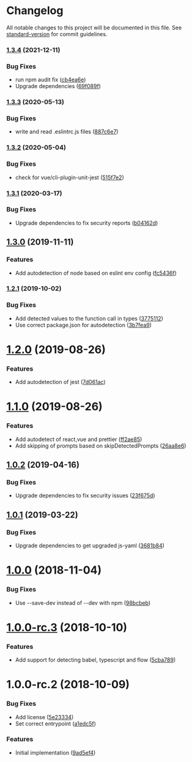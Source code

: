 # Changelog

All notable changes to this project will be documented in this file. See [standard-version](https://github.com/conventional-changelog/standard-version) for commit guidelines.

### [1.3.4](https://github.com/relekang/setup-eslint-config/compare/v1.3.3...v1.3.4) (2021-12-11)


### Bug Fixes

* run npm audit fix ([cb4ea6e](https://github.com/relekang/setup-eslint-config/commit/cb4ea6e11e38d8a76a48212f4bc25171396cd972))
* Upgrade dependencies ([69f089f](https://github.com/relekang/setup-eslint-config/commit/69f089f3d28d145ed977e369173237f5e649f84b))

### [1.3.3](https://github.com/relekang/setup-eslint-config/compare/v1.3.2...v1.3.3) (2020-05-13)


### Bug Fixes

* write and read .eslintrc.js files ([887c6e7](https://github.com/relekang/setup-eslint-config/commit/887c6e7d688ab72a1bca085e0d51b259293a40d7))

### [1.3.2](https://github.com/relekang/setup-eslint-config/compare/v1.3.1...v1.3.2) (2020-05-04)


### Bug Fixes

* check for vue/cli-plugin-unit-jest ([515f7e2](https://github.com/relekang/setup-eslint-config/commit/515f7e239715dd2e5264ccd4916f6197a089883e))

### [1.3.1](https://github.com/relekang/setup-eslint-config/compare/v1.3.0...v1.3.1) (2020-03-17)


### Bug Fixes

* Upgrade dependencies to fix security reports ([b04162d](https://github.com/relekang/setup-eslint-config/commit/b04162d2cba16ac85b5b7b6be4fcba1a16027de7))

## [1.3.0](https://github.com/relekang/setup-eslint-config/compare/v1.2.1...v1.3.0) (2019-11-11)


### Features

* Add autodetection of node based on eslint env config ([fc5436f](https://github.com/relekang/setup-eslint-config/commit/fc5436f))

### [1.2.1](https://github.com/relekang/setup-eslint-config/compare/v1.2.0...v1.2.1) (2019-10-02)


### Bug Fixes

* Add detected values to the function call in types ([3775112](https://github.com/relekang/setup-eslint-config/commit/3775112))
* Use correct package.json for autodetection ([3b7fea9](https://github.com/relekang/setup-eslint-config/commit/3b7fea9))

# [1.2.0](https://github.com/relekang/setup-eslint-config/compare/v1.1.0...v1.2.0) (2019-08-26)


### Features

* Add autodetection of jest ([7d061ac](https://github.com/relekang/setup-eslint-config/commit/7d061ac))



# [1.1.0](https://github.com/relekang/setup-eslint-config/compare/v1.0.2...v1.1.0) (2019-08-26)


### Features

* Add autodetect of react,vue and prettier ([ff2ae85](https://github.com/relekang/setup-eslint-config/commit/ff2ae85))
* Add skipping of prompts based on skipDetectedPrompts ([26aa8e6](https://github.com/relekang/setup-eslint-config/commit/26aa8e6))



## [1.0.2](https://github.com/relekang/setup-eslint-config/compare/v1.0.1...v1.0.2) (2019-04-16)


### Bug Fixes

* Upgrade dependencies to fix security issues ([23f675d](https://github.com/relekang/setup-eslint-config/commit/23f675d))



## [1.0.1](https://github.com/relekang/setup-eslint-config/compare/v1.0.0...v1.0.1) (2019-03-22)


### Bug Fixes

* Upgrade dependencies to get upgraded js-yaml ([3681b84](https://github.com/relekang/setup-eslint-config/commit/3681b84))



<a name="1.0.0"></a>
# [1.0.0](https://github.com/relekang/setup-eslint-config/compare/v1.0.0-rc.3...v1.0.0) (2018-11-04)


### Bug Fixes

* Use --save-dev instead of --dev with npm ([98bcbeb](https://github.com/relekang/setup-eslint-config/commit/98bcbeb))



<a name="1.0.0-rc.3"></a>
# [1.0.0-rc.3](https://github.com/relekang/setup-eslint-config/compare/v1.0.0-rc.2...v1.0.0-rc.3) (2018-10-10)


### Features

* Add support for detecting babel, typescript and flow ([5cba789](https://github.com/relekang/setup-eslint-config/commit/5cba789))



<a name="1.0.0-rc.2"></a>
# 1.0.0-rc.2 (2018-10-09)


### Bug Fixes

* Add license ([5e23334](https://github.com/relekang/setup-eslint-config/commit/5e23334))
* Set correct entrypoint ([a1edc5f](https://github.com/relekang/setup-eslint-config/commit/a1edc5f))


### Features

* Initial implementation ([9ad5ef4](https://github.com/relekang/setup-eslint-config/commit/9ad5ef4))
